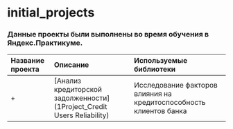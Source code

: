 # initial_projects
### Данные проекты были выполнены во время обучения в Яндекс.Практикуме.

|     Название проекта	    | Описание                                                        | Используемые библиотеки |
| :------------------------ | :-------------------------------------------------------------- | :---------------------- |
+| [Анализ кредиторской задолженности](1Project_Credit Users Reliability) | Исследование факторов влияния на кредитоспособность клиентов банка | *pandas*  |



